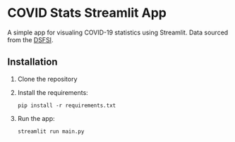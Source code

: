 # COVID Stats Streamlit App
A simple app for visualing COVID-19 statistics using Streamlit. Data sourced from the [DSFSI](https://github.com/dsfsi/covid19za/tree/master/data).

## Installation

1. Clone the repository

2. Install the requirements:
    ```
    pip install -r requirements.txt
    ```

3. Run the app:
    ```
    streamlit run main.py
    ```